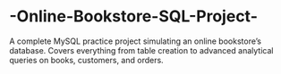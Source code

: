 # -Online-Bookstore-SQL-Project-
A complete MySQL practice project simulating an online bookstore’s database. Covers everything from table creation to advanced analytical queries on books, customers, and orders.

